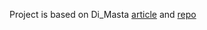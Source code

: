 Project is based on Di_Masta [article](https://www.codingame.com/blog/genetic-algorithm-mars-lander/?utm_source=codingame&utm_medium=details-page&utm_campaign=cg-blog&utm_content=mars-lander-2) and [repo](https://github.com/DiMasta/MarLanderEpisode2/)